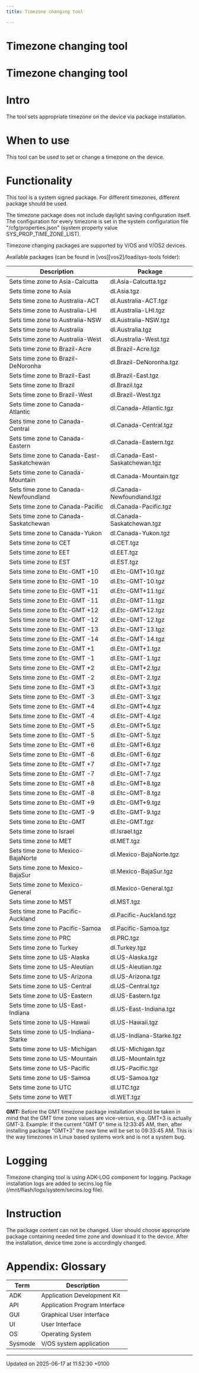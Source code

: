 ```yaml
---
title: Timezone changing tool

---
```


# Timezone changing tool




# Timezone changing tool


# Intro

The tool sets appropriate timezone on the device via package installation.


# When to use

This tool can be used to set or change a timezone on the device.


# Functionality

This tool is a system signed package. For different timezones, different package should be used.

The timezone package does not include daylight saving configuration itself. The configuration for every timezone is set in the system configuration file "/cfg/properties.json" (system property value SYS_PROP_TIME_ZONE_LIST).

Timezone changing packages are supported by V/OS and V/OS2 devices.

Available packages (can be found in [vos][vos2]/load/sys-tools folder):


| Description  | Package   |
|  -------- | -------- |
| Sets time zone to Asia-Calcutta  | dl.Asia-Calcutta.tgz   |
| Sets time zone to Asia  | dl.Asia.tgz   |
| Sets time zone to Australia-ACT  | dl.Australia-ACT.tgz   |
| Sets time zone to Australia-LHI  | dl.Australia-LHI.tgz   |
| Sets time zone to Australia-NSW  | dl.Australia-NSW.tgz   |
| Sets time zone to Australia  | dl.Australia.tgz   |
| Sets time zone to Australia-West  | dl.Australia-West.tgz   |
| Sets time zone to Brazil-Acre  | dl.Brazil-Acre.tgz   |
| Sets time zone to Brazil-DeNoronha  | dl.Brazil-DeNoronha.tgz   |
| Sets time zone to Brazil-East  | dl.Brazil-East.tgz   |
| Sets time zone to Brazil  | dl.Brazil.tgz   |
| Sets time zone to Brazil-West  | dl.Brazil-West.tgz   |
| Sets time zone to Canada-Atlantic  | dl.Canada-Atlantic.tgz   |
| Sets time zone to Canada-Central  | dl.Canada-Central.tgz   |
| Sets time zone to Canada-Eastern  | dl.Canada-Eastern.tgz   |
| Sets time zone to Canada-East-Saskatchewan  | dl.Canada-East-Saskatchewan.tgz   |
| Sets time zone to Canada-Mountain  | dl.Canada-Mountain.tgz   |
| Sets time zone to Canada-Newfoundland  | dl.Canada-Newfoundland.tgz   |
| Sets time zone to Canada-Pacific  | dl.Canada-Pacific.tgz   |
| Sets time zone to Canada-Saskatchewan  | dl.Canada-Saskatchewan.tgz   |
| Sets time zone to Canada-Yukon  | dl.Canada-Yukon.tgz   |
| Sets time zone to CET  | dl.CET.tgz   |
| Sets time zone to EET  | dl.EET.tgz   |
| Sets time zone to EST  | dl.EST.tgz   |
| Sets time zone to Etc-GMT +10  | dl.Etc-GMT+10.tgz   |
| Sets time zone to Etc-GMT -10  | dl.Etc-GMT-10.tgz   |
| Sets time zone to Etc-GMT +11  | dl.Etc-GMT+11.tgz   |
| Sets time zone to Etc-GMT -11  | dl.Etc-GMT-11.tgz   |
| Sets time zone to Etc-GMT +12  | dl.Etc-GMT+12.tgz   |
| Sets time zone to Etc-GMT -12  | dl.Etc-GMT-12.tgz   |
| Sets time zone to Etc-GMT -13  | dl.Etc-GMT-13.tgz   |
| Sets time zone to Etc-GMT -14  | dl.Etc-GMT-14.tgz   |
| Sets time zone to Etc-GMT +1  | dl.Etc-GMT+1.tgz   |
| Sets time zone to Etc-GMT -1  | dl.Etc-GMT-1.tgz   |
| Sets time zone to Etc-GMT +2  | dl.Etc-GMT+2.tgz   |
| Sets time zone to Etc-GMT -2  | dl.Etc-GMT-2.tgz   |
| Sets time zone to Etc-GMT +3  | dl.Etc-GMT+3.tgz   |
| Sets time zone to Etc-GMT -3  | dl.Etc-GMT-3.tgz   |
| Sets time zone to Etc-GMT +4  | dl.Etc-GMT+4.tgz   |
| Sets time zone to Etc-GMT -4  | dl.Etc-GMT-4.tgz   |
| Sets time zone to Etc-GMT +5  | dl.Etc-GMT+5.tgz   |
| Sets time zone to Etc-GMT -5  | dl.Etc-GMT-5.tgz   |
| Sets time zone to Etc-GMT +6  | dl.Etc-GMT+6.tgz   |
| Sets time zone to Etc-GMT -6  | dl.Etc-GMT-6.tgz   |
| Sets time zone to Etc-GMT +7  | dl.Etc-GMT+7.tgz   |
| Sets time zone to Etc-GMT -7  | dl.Etc-GMT-7.tgz   |
| Sets time zone to Etc-GMT +8  | dl.Etc-GMT+8.tgz   |
| Sets time zone to Etc-GMT -8  | dl.Etc-GMT-8.tgz   |
| Sets time zone to Etc-GMT +9  | dl.Etc-GMT+9.tgz   |
| Sets time zone to Etc-GMT -9  | dl.Etc-GMT-9.tgz   |
| Sets time zone to Etc-GMT  | dl.Etc-GMT.tgz   |
| Sets time zone to Israel  | dl.Israel.tgz   |
| Sets time zone to MET  | dl.MET.tgz   |
| Sets time zone to Mexico-BajaNorte  | dl.Mexico-BajaNorte.tgz   |
| Sets time zone to Mexico-BajaSur  | dl.Mexico-BajaSur.tgz   |
| Sets time zone to Mexico-General  | dl.Mexico-General.tgz   |
| Sets time zone to MST  | dl.MST.tgz   |
| Sets time zone to Pacific-Auckland  | dl.Pacific-Auckland.tgz   |
| Sets time zone to Pacific-Samoa  | dl.Pacific-Samoa.tgz   |
| Sets time zone to PRC  | dl.PRC.tgz   |
| Sets time zone to Turkey  | dl.Turkey.tgz   |
| Sets time zone to US-Alaska  | dl.US-Alaska.tgz   |
| Sets time zone to US-Aleutian  | dl.US-Aleutian.tgz   |
| Sets time zone to US-Arizona  | dl.US-Arizona.tgz   |
| Sets time zone to US-Central  | dl.US-Central.tgz   |
| Sets time zone to US-Eastern  | dl.US-Eastern.tgz   |
| Sets time zone to US-East-Indiana  | dl.US-East-Indiana.tgz   |
| Sets time zone to US-Hawaii  | dl.US-Hawaii.tgz   |
| Sets time zone to US-Indiana-Starke  | dl.US-Indiana-Starke.tgz   |
| Sets time zone to US-Michigan  | dl.US-Michigan.tgz   |
| Sets time zone to US-Mountain  | dl.US-Mountain.tgz   |
| Sets time zone to US-Pacific  | dl.US-Pacific.tgz   |
| Sets time zone to US-Samoa  | dl.US-Samoa.tgz   |
| Sets time zone to UTC  | dl.UTC.tgz   |
| Sets time zone to WET  | dl.WET.tgz   |


**GMT:** Before the GMT timezone package installation should be taken in mind that the GMT time zone values are vice-versus, e.g. GMT+3 is actually GMT-3. Example: If the current "GMT 0" time is 12:33:45 AM, then, after installing package "GMT+3" the new time will be set to 09:33:45 AM. This is the way timezones in Linux based systems work and is not a system bug.


# Logging

Timezone changing tool is using ADK-LOG component for logging. Package installation logs are added to secins.log file (/mnt/flash/logs/system/secins.log file).


# Instruction

The package content can not be changed. User should choose appropriate package containing needed time zone and download it to the device. After the installation, device time zone is accordingly changed.


# Appendix: Glossary


| Term  | Description   |
|  -------- | -------- |
| ADK  | Application Development Kit   |
| API  | Application Program Interface   |
| GUI  | Graphical User Interface   |
| UI  | User Interface   |
| OS  | Operating System   |
| Sysmode  | V/OS system application   |

-------------------------------

Updated on 2025-06-17 at 11:52:30 +0100
